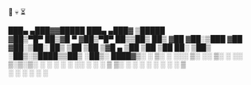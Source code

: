 🌷 💀 ⏳

 ███▄ ▄███▓▓█████  ███▄ ▄███▓ ▒█████  
▓██▒▀█▀ ██▒▓█   ▀ ▓██▒▀█▀ ██▒▒██▒  ██▒
▓██    ▓██░▒███   ▓██    ▓██░▒██░  ██▒
▒██    ▒██ ▒▓█  ▄ ▒██    ▒██ ▒██   ██░
▒██▒   ░██▒░▒████▒▒██▒   ░██▒░ ████▓▒░
░ ▒░   ░  ░░░ ▒░ ░░ ▒░   ░  ░░ ▒░▒░▒░ 
░  ░      ░ ░ ░  ░░  ░      ░  ░ ▒ ▒░ 
░      ░      ░   ░      ░   ░ ░ ░ ▒  
       ░      ░  ░       ░       ░ ░  
                                      


<!--
**memosanchez/memosanchez** is a ✨ _special_ ✨ repository because its `README.md` (this file) appears on your GitHub profile.

Here are some ideas to get you started:

- 🔭 I’m currently working on ...
- 🌱 I’m currently learning ...
- 👯 I’m looking to collaborate on ...
- 🤔 I’m looking for help with ...
- 💬 Ask me about ...
- 📫 How to reach me: ...
- 😄 Pronouns: ...
- ⚡ Fun fact: ...
-->

